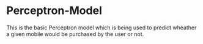 # Perceptron-Model
This is the basic Perceptron model which is being used to predict wheather a given mobile would be purchased by the user or not.
